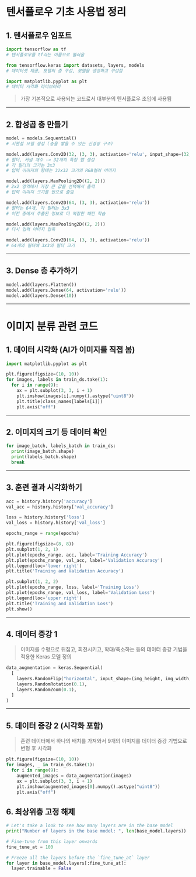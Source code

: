 # 텐서플로우 기초 사용법 정리

## 1. 텐서플로우 임포트

```python
import tensorflow as tf
# 텐서플로우를 tf라는 이름으로 불러옴

from tensorflow.keras import datasets, layers, models
# 데이터셋 제공, 모델의 층 구성, 모델을 생성하고 구성함

import matplotlib.pyplot as plt
# 데이터 시각화 라이브러리
```

> 가장 기본적으로 사용되는 코드로서 대부분의 텐서플로우 초입에 사용됨

---

## 2. 합성곱 층 만들기

```python
model = models.Sequential()
# 시퀀셜 모델 생성 (층을 쌓을 수 있는 신경망 구조)

model.add(layers.Conv2D(32, (3, 3), activation='relu', input_shape=(32, 32, 3)))
# 필터, 커널 개수 -> 32개의 특징 맵 생성
# 각 필터의 크기는 3x3
# 입력 이미지의 형태는 32x32 크기의 RGB컬러 이미지

model.add(layers.MaxPooling2D((2, 2)))
# 2x2 영역에서 가장 큰 값을 선택해서 출력
# 입력 이미지 크기를 반으로 줄임

model.add(layers.Conv2D(64, (3, 3), activation='relu'))
# 필터는 64개, 각 필터는 3x3
# 이전 층에서 추출된 정보로 더 복잡한 패턴 학습

model.add(layers.MaxPooling2D((2, 2)))
# 다시 입력 이미지 압축

model.add(layers.Conv2D(64, (3, 3), activation='relu'))
# 64개의 필터에 3x3의 필터 크기
```

---

## 3. Dense 층 추가하기

```python
model.add(layers.Flatten())
model.add(layers.Dense(64, activation='relu'))
model.add(layers.Dense(10))
```

---

# 이미지 분류 관련 코드

## 1. 데이터 시각화 (AI가 이미지를 직접 봄)

```python
import matplotlib.pyplot as plt

plt.figure(figsize=(10, 10))
for images, labels in train_ds.take(1):
  for i in range(9):
    ax = plt.subplot(3, 3, i + 1)
    plt.imshow(images[i].numpy().astype("uint8"))
    plt.title(class_names[labels[i]])
    plt.axis("off")
```

---

## 2. 이미지의 크기 등 데이터 확인

```python
for image_batch, labels_batch in train_ds:
  print(image_batch.shape)
  print(labels_batch.shape)
  break
```

---

## 3. 훈련 결과 시각화하기

```python
acc = history.history['accuracy']
val_acc = history.history['val_accuracy']

loss = history.history['loss']
val_loss = history.history['val_loss']

epochs_range = range(epochs)

plt.figure(figsize=(8, 8))
plt.subplot(1, 2, 1)
plt.plot(epochs_range, acc, label='Training Accuracy')
plt.plot(epochs_range, val_acc, label='Validation Accuracy')
plt.legend(loc='lower right')
plt.title('Training and Validation Accuracy')

plt.subplot(1, 2, 2)
plt.plot(epochs_range, loss, label='Training Loss')
plt.plot(epochs_range, val_loss, label='Validation Loss')
plt.legend(loc='upper right')
plt.title('Training and Validation Loss')
plt.show()
```

---

## 4. 데이터 증강 1

> 이미지를 수평으로 뒤집고, 회전시키고, 확대/축소하는 등의 데이터 증강 기법을 적용한 Keras 모델 정의

```python
data_augmentation = keras.Sequential(
  [
    layers.RandomFlip("horizontal", input_shape=(img_height, img_width, 3)),
    layers.RandomRotation(0.1),
    layers.RandomZoom(0.1),
  ]
)
```

---

## 5. 데이터 증강 2 (시각화 포함)

> 훈련 데이터에서 하나의 배치를 가져와서 9개의 이미지를 데이터 증강 기법으로 변형 후 시각화

```python
plt.figure(figsize=(10, 10))
for images, _ in train_ds.take(1):
  for i in range(9):
    augmented_images = data_augmentation(images)
    ax = plt.subplot(3, 3, i + 1)
    plt.imshow(augmented_images[0].numpy().astype("uint8"))
    plt.axis("off")
```

## 6. 최상위층 고정 해제

```python
# Let's take a look to see how many layers are in the base model
print("Number of layers in the base model: ", len(base_model.layers))

# Fine-tune from this layer onwards
fine_tune_at = 100

# Freeze all the layers before the `fine_tune_at` layer
for layer in base_model.layers[:fine_tune_at]:
  layer.trainable = False
```

